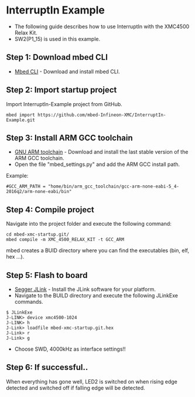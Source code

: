 # InterruptIn Example

* The following guide describes how to use InterruptIn with the XMC4500 Relax Kit.
* SW2(P1_15) is used in this example.

## Step 1: Download mbed CLI

* [Mbed CLI](https://docs.mbed.com/docs/mbed-os-handbook/en/latest/dev_tools/cli/#installing-mbed-cli) - Download and install mbed CLI.

## Step 2: Import startup project

Import InterruptIn-Example project from GitHub.

```
mbed import https://github.com/mbed-Infineon-XMC/InterruptIn-Example.git
```

## Step 3: Install ARM GCC toolchain

* [GNU ARM toolchain](https://launchpad.net/gcc-arm-embedded) - Download and install the last stable version of the ARM GCC toolchain.
* Open the file "mbed_settings.py" and add the ARM GCC install path.

Example:
```
#GCC_ARM_PATH = "home/bin/arm_gcc_toolchain/gcc-arm-none-eabi-5_4-2016q2/arm-none-eabi/bin"
```
## Step 4: Compile project

Navigate into the project folder and execute the following command:
```
cd mbed-xmc-startup.git/
mbed compile -m XMC_4500_RELAX_KIT -t GCC_ARM
```
mbed creates a BUID directory where you can find the executables (bin, elf, hex ...).

## Step 5: Flash to board

* [Segger JLink](https://www.segger.com/downloads/jlink) - Install the JLink software for your platform.
* Navigate to the BUILD directory and execute the following JLinkExe commands.
```
$ JLinkExe
J-LINK> device xmc4500-1024
J-LINK> h
J-Link> loadfile mbed-xmc-startup.git.hex
J-Link> r
J-Link> g
```
* Choose SWD, 4000kHz as interface settings!!

## Step 6: If successful..

When everything has gone well, LED2 is switched on when rising edge detected and switched off if falling edge will be detected.
